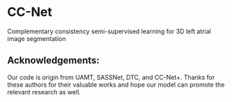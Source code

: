 # CC-Net
Complementary consistency semi-supervised learning for 3D left atrial image segmentation


## Acknowledgements:
Our code is origin from UAMT, SASSNet, DTC, and CC-Net+. Thanks for these authors for their valuable works and hope our model can promote the relevant research as well.
